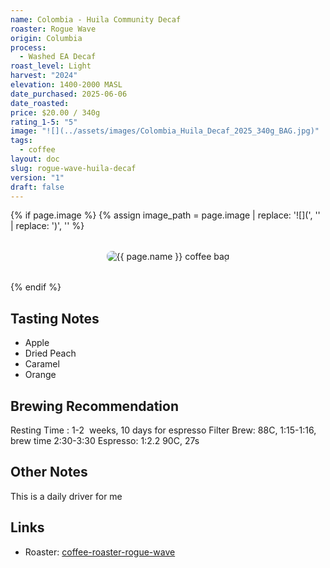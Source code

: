 ```yaml
---
name: Colombia - Huila Community Decaf
roaster: Rogue Wave
origin: Columbia
process:
  - Washed EA Decaf
roast_level: Light
harvest: "2024"
elevation: 1400-2000 MASL
date_purchased: 2025-06-06
date_roasted: 
price: $20.00 / 340g
rating_1-5: "5"
image: "![](../assets/images/Colombia_Huila_Decaf_2025_340g_BAG.jpg)"
tags:
  - coffee
layout: doc
slug: rogue-wave-huila-decaf
version: "1"
draft: false
---
```


{% if page.image %}
  {% assign image_path = page.image | replace: '![](', '' | replace: ')', '' %}
  <div class="coffee-bag-image" style="text-align: center; margin: 2rem 0;">
    <img src="{{ image_path | relative_url }}" alt="{{ page.name }} coffee bag" style="max-width: 300px; height: auto; border-radius: 8px;">
  </div>
{% endif %}

## Tasting Notes
- Apple
- Dried Peach
- Caramel
- Orange

## Brewing Recommendation
Resting Time : 1-2  weeks, 10 days for espresso
Filter Brew: 88C, 1:15-1:16, brew time 2:30-3:30
Espresso: 1:2.2 90C, 27s

## Other Notes
This is a daily driver for me

## Links
- Roaster: [coffee-roaster-rogue-wave](coffee-roaster-rogue-wave.md)
